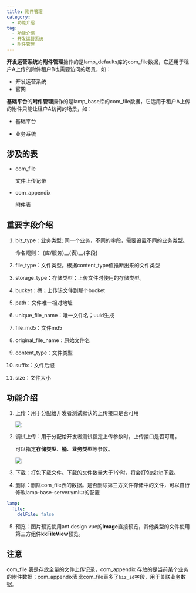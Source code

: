 ```yaml
---
title: 附件管理
category:
  - 功能介绍
tag:
  - 功能介绍
  - 开发运营系统
  - 附件管理
---
```

<!-- #region base -->

**开发运营系统**的**附件管理**操作的是lamp_defaults库的com_file数据，它适用于租户A上传的附件租户B也需要访问的场景，如：

- 开发运营系统
- 官网

**基础平台**的**附件管理**操作的是lamp_base库的com_file数据，它适用于租户A上传的附件只能让租户A访问的场景，如：

- 基础平台

- 业务系统

  

## 涉及的表

- com_file 

  文件上传记录

- com_appendix

  附件表

  

## 重要字段介绍

1. biz_type：业务类型; 同一个业务，不同的字段，需要设置不同的业务类型。
   
   命名规则： {库/服务}\_\_{表}\_\_{字段}

2. file_type：文件类型。根据content_type值推断出来的文件类型

3. storage_type：存储类型；上传文件时使用的存储类型。

4. bucket：桶；上传该文件到那个bucket

5. path：文件唯一相对地址

6. unique_file_name：唯一文件名；uuid生成

7. file_md5：文件md5

8. original_file_name：原始文件名 

9. content_type：文件类型

10. suffix：文件后缀

11. size：文件大小

## 功能介绍

1. 上传：用于分配给开发者测试默认的上传接口是否可用
   
   ![](/images/intro/操作_系统管理_附件管理_上传.png)

2. 调试上传：用于分配给开发者测试指定上传参数时，上传接口是否可用。
   
   可以指定**存储类型**、**桶**、**业务类型**等参数。
   
   ![](/images/intro/操作_系统管理_附件管理_调试上传.png)

3. 下载：打包下载文件。下载的文件数量大于1个时，将会打包成zip下载。

4. 删除：删除com_file表的数据。是否删除第三方文件存储中的文件，可以自行修改lamp-base-server.yml中的配置

```yaml
lamp:
  file:
    delFile: false
```

5. 预览：图片预览使用ant design vue的**Image**直接预览，其他类型的文件使用第三方组件**kkFileView**预览。

## 注意

com_file 表是存放全量的文件上传记录，com_appendix 存放的是当前某个业务的附件数据；com_appendix表比com_file表多了`biz_id`字段，用于关联业务数据。

<!-- #endregion base -->
